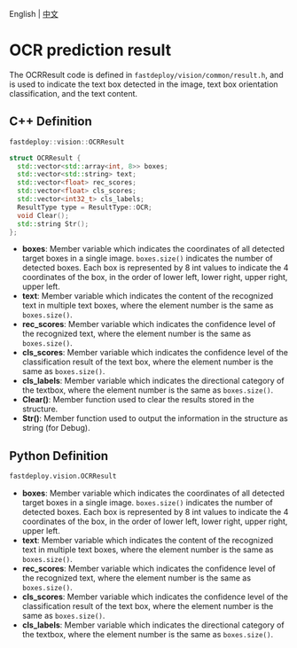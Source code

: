 English | [中文](ocr_result_CN.md)
# OCR prediction result

The OCRResult code is defined in `fastdeploy/vision/common/result.h`, and is used to indicate the text box detected in the image, text box orientation classification, and the text content.

## C++ Definition

```c++
fastdeploy::vision::OCRResult
```  

```c++
struct OCRResult {
  std::vector<std::array<int, 8>> boxes;
  std::vector<std::string> text;
  std::vector<float> rec_scores;
  std::vector<float> cls_scores;
  std::vector<int32_t> cls_labels;
  ResultType type = ResultType::OCR;
  void Clear();
  std::string Str();
};
```

- **boxes**: Member variable which indicates the coordinates of all detected target boxes in a single image. `boxes.size()` indicates the number of detected boxes. Each box is represented by 8 int values to indicate the 4 coordinates of the box, in the order of lower left, lower right, upper right, upper left.
- **text**: Member variable which indicates the content of the recognized text in multiple text boxes, where the element number is the same as `boxes.size()`.
- **rec_scores**: Member variable which indicates the confidence level of the recognized text, where the element number is the same as `boxes.size()`.
- **cls_scores**: Member variable which indicates the confidence level of the classification result of the text box, where the element number is the same as `boxes.size()`.
- **cls_labels**: Member variable which indicates the directional category of the textbox, where the element number is the same as `boxes.size()`.
- **Clear()**: Member function used to clear the results stored in the structure.
- **Str()**: Member function used to output the information in the structure as string (for Debug).

## Python Definition

```python
fastdeploy.vision.OCRResult  
```

- **boxes**: Member variable which indicates the coordinates of all detected target boxes in a single image. `boxes.size()` indicates the number of detected boxes. Each box is represented by 8 int values to indicate the 4 coordinates of the box, in the order of lower left, lower right, upper right, upper left.
- **text**: Member variable which indicates the content of the recognized text in multiple text boxes, where the element number is the same as `boxes.size()`.
- **rec_scores**: Member variable which indicates the confidence level of the recognized text, where the element number is the same as `boxes.size()`.
- **cls_scores**: Member variable which indicates the confidence level of the classification result of the text box, where the element number is the same as `boxes.size()`.
- **cls_labels**: Member variable which indicates the directional category of the textbox, where the element number is the same as `boxes.size()`.
